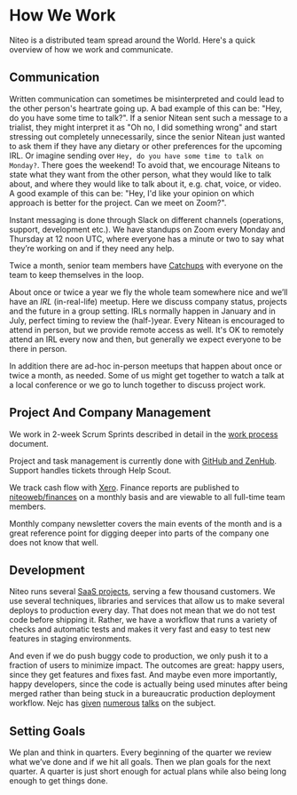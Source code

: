 # How We Work

Niteo is a distributed team spread around the World. Here's a quick overview of how we work and communicate.

## Communication

Written communication can sometimes be misinterpreted and could lead to the other person's heartrate going up.
A bad example of this can be: "Hey, do you have some time to talk?".
If a senior Nitean sent such a message to a trialist, they might interpret it as "Oh no, I did something wrong" and start stressing out completely unnecessarily, since the senior Nitean just wanted to ask them if they have any dietary or other preferences for the upcoming IRL. Or imagine sending over `Hey, do you have some time to talk on Monday?`. There goes the weekend!
To avoid that, we encourage Niteans to state what they want from the other person, what they would like to talk about, and where they would like to talk about it, e.g. chat, voice, or video.
A good example of this can be: "Hey, I'd like your opinion on which approach is better for the project. Can we meet on Zoom?".

Instant messaging is done through Slack on different channels (operations, support, development etc.). We have standups on Zoom every Monday and Thursday at 12 noon UTC, where everyone has a minute or two to say what they’re working on and if they need any help.

Twice a month, senior team members have [Catchups](../5_People/catchups.md) with everyone on the team to keep themselves in the loop.

About once or twice a year we fly the whole team somewhere nice and we’ll have an *IRL* (in-real-life) meetup. Here we discuss company status, projects and the future in a group setting. IRLs normally happen in January and in July, perfect timing to review the (half-)year. Every Nitean is encouraged to attend in person, but we provide remote access as well. It's OK to remotely attend an IRL every now and then, but generally we expect everyone to be there in person.

In addition there are ad-hoc in-person meetups that happen about once or twice a month, as needed. Some of us might get together to watch a talk at a local conference or we go to lunch together to discuss project work.

## Project And Company Management

We work in 2-week Scrum Sprints described in detail in the [work process](work-process.md) document.

Project and task management is currently done with [GitHub and ZenHub](/2_Operations/apps.md). Support handles tickets through Help Scout.

We track cash flow with [Xero](https://www.xero.com/). Finance reports are published to [niteoweb/finances](https://github.com/niteoweb/finances) on a monthly basis and are viewable to all full-time team members.

Monthly company newsletter covers the main events of the month and is a great reference point for digging deeper into parts of the company one does not know that well.

## Development

Niteo runs several [SaaS projects](/1_Projects/projects.md), serving a few thousand customers. We use several techniques, libraries and services that allow us to make several deploys to production every day. That does not mean that we do not test code before shipping it. Rather, we have a workflow that runs a variety of checks and automatic tests and makes it very fast and easy to test new features in staging environments.

And even if we do push buggy code to production, we only push it to a fraction of users to minimize impact. The outcomes are great: happy users, since they get features and fixes fast. And maybe even more importantly, happy developers, since the code is actually being used minutes after being merged rather than being stuck in a bureaucratic production deployment workflow. Nejc has [given](https://vimeo.com/110423315) [numerous](https://www.youtube.com/watch?v=HsGLLGeXFOU) [talks](https://www.youtube.com/watch?v=4GZcW19c4GM) on the subject.

## Setting Goals

We plan and think in quarters. Every beginning of the quarter we review what we’ve done and if we hit all goals. Then we plan goals for the next quarter. A quarter is just short enough for actual plans while also being long enough to get things done.
